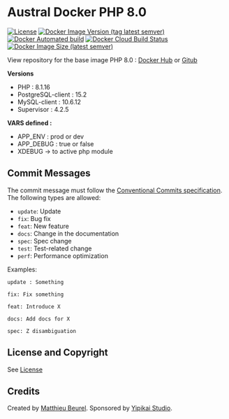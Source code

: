# Austral Docker PHP 8.0

[![License](https://img.shields.io/github/license/austral-project/docker-php-supervisor)](https://img.shields.io/github/license/austral-project/docker-php-supervisor)
[![Docker Image Version (tag latest semver)](https://img.shields.io/docker/v/australproject/php-supervisor/8.1)](https://img.shields.io/docker/v/australproject/php-supervisor/8.1)
[![Docker Automated build](https://img.shields.io/docker/automated/australproject/php-supervisor)](https://img.shields.io/docker/automated/australproject/php-supervisor)
[![Docker Cloud Build Status](https://img.shields.io/docker/cloud/build/australproject/php-supervisor)](https://img.shields.io/docker/cloud/build/australproject/php-supervisor)
[![Docker Image Size (latest semver)](https://img.shields.io/docker/image-size/australproject/php-supervisor)](https://img.shields.io/docker/image-size/australproject/php-supervisor)

View repository for the base image PHP 8.0 : [Docker Hub](https://hub.docker.com/r/australproject/php/) or [Gitub](https://github.com/austral-project/docker-php)

__Versions__
* PHP : 8.1.16
* PostgreSQL-client : 15.2
* MySQL-client : 10.6.12
* Supervisor : 4.2.5

__VARS defined :__
* APP_ENV : prod or dev
* APP_DEBUG : true or false
* XDEBUG -> to active php module

## Commit Messages

The commit message must follow the [Conventional Commits specification](https://www.conventionalcommits.org/).
The following types are allowed:

* `update`: Update
* `fix`: Bug fix
* `feat`: New feature
* `docs`: Change in the documentation
* `spec`: Spec change
* `test`: Test-related change
* `perf`: Performance optimization

Examples:

    update : Something

    fix: Fix something

    feat: Introduce X

    docs: Add docs for X

    spec: Z disambiguation

## License and Copyright
See [License](https://austral.dev/en/license)

## Credits
Created by [Matthieu Beurel](https://www.mbeurel.com). Sponsored by [Yipikai Studio](https://yipikai.studio).